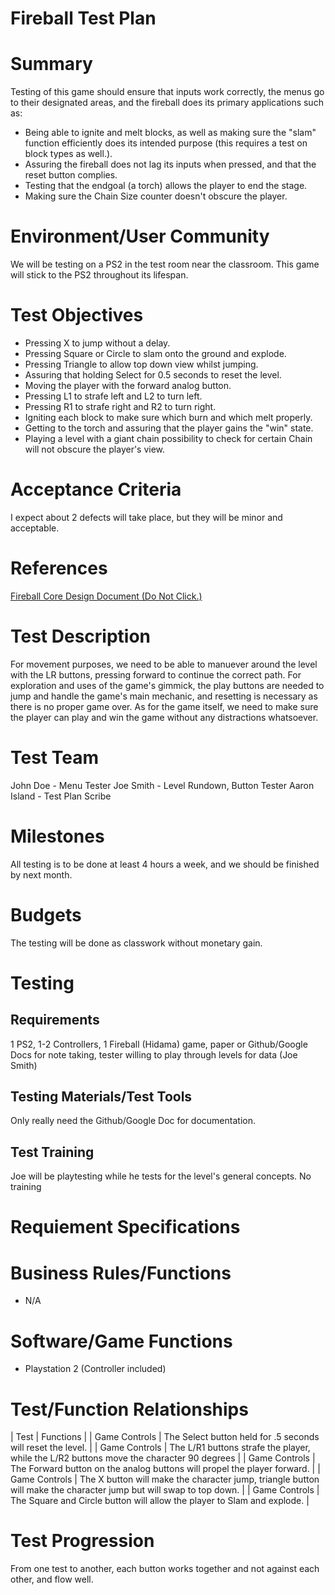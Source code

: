 # Fireball Test Plan

# Summary
Testing of this game should ensure that inputs work correctly, the menus go to their designated areas, and the fireball does its primary applications such as:
* Being able to ignite and melt blocks, as well as making sure the "slam" function efficiently does its intended purpose (this requires a test on block types as well.).
* Assuring the fireball does not lag its inputs when pressed, and that the reset button complies.
* Testing that the endgoal (a torch) allows the player to end the stage.
* Making sure the Chain Size counter doesn't obscure the player.

# Environment/User Community
We will be testing on a PS2 in the test room near the classroom. This game will stick to the PS2 throughout its lifespan.

# Test Objectives
* Pressing X to jump without a delay.
* Pressing Square or Circle to slam onto the ground and explode.
* Pressing Triangle to allow top down view whilst jumping.
* Assuring that holding Select for 0.5 seconds to reset the level.
* Moving the player with the forward analog button.
* Pressing L1 to strafe left and L2 to turn left.
* Pressing R1 to strafe right and R2 to turn right.
* Igniting each block to make sure which burn and which melt properly.
* Getting to the torch and assuring that the player gains the "win" state.
* Playing a level with a giant chain possibility to check for certain Chain will not obscure the player's view.

# Acceptance Criteria
I expect about 2 defects will take place, but they will be minor and acceptable. 

# References
[Fireball Core Design Document (Do Not Click.)](https://alamo.instructure.com/courses/1057715/files/115295612/download?verifier=k6x3qpf3m6D0ryJBittsmYikCz4MRCTdXw7GMsSx&wrap=1)

# Test Description
For movement purposes, we need to be able to manuever around the level with the LR buttons, pressing forward to continue the correct path. For exploration and uses of the game's gimmick, the play buttons are needed to jump and handle the game's main mechanic, and resetting is necessary as there is no proper game over. As for the game itself, we need to make sure the player can play and win the game without any distractions whatsoever.

# Test Team
John Doe - Menu Tester
Joe Smith - Level Rundown, Button Tester
Aaron Island - Test Plan Scribe

# Milestones
All testing is to be done at least 4 hours a week, and we should be finished by next month.

# Budgets
The testing will be done as classwork without monetary gain.

# Testing

## Requirements
1 PS2, 1-2 Controllers, 1 Fireball (Hidama) game, paper or Github/Google Docs for note taking, tester willing to play through levels for data (Joe Smith) 

## Testing Materials/Test Tools
Only really need the Github/Google Doc for documentation.

## Test Training
Joe will be playtesting while he tests for the level's general concepts. No training

# Requiement Specifications

# Business Rules/Functions
* N/A

# Software/Game Functions
* Playstation 2 (Controller included)

# Test/Function Relationships
 | Test | Functions |
 | Game Controls | The Select button held for .5 seconds will reset the level. |
 | Game Controls | The L/R1 buttons strafe the player, while the L/R2 buttons move the character 90 degrees |
 | Game Controls | The Forward button on the analog buttons will propel the player forward. |
 | Game Controls | The X button will make the character jump, triangle button will make the character jump but will swap to top down. |
 | Game Controls | The Square and Circle button will allow the player to Slam and explode. |

# Test Progression
From one test to another, each button works together and not against each other, and flow well.
